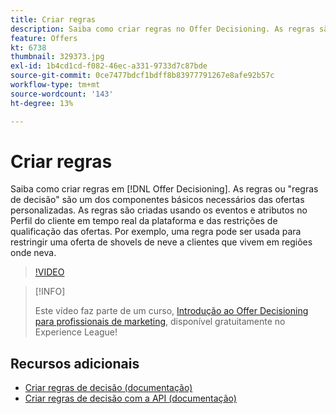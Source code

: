 ```yaml
---
title: Criar regras
description: Saiba como criar regras no Offer Decisioning. As regras são um dos componentes básicos necessários das ofertas personalizadas.
feature: Offers
kt: 6738
thumbnail: 329373.jpg
exl-id: 1b4cd1cd-f082-46ec-a331-9733d7c87bde
source-git-commit: 0ce7477bdcf1bdff8b83977791267e8afe92b57c
workflow-type: tm+mt
source-wordcount: '143'
ht-degree: 13%

---
```


# Criar regras

Saiba como criar regras em [!DNL Offer Decisioning]. As regras ou &quot;regras de decisão&quot; são um dos componentes básicos necessários das ofertas personalizadas. As regras são criadas usando os eventos e atributos no Perfil do cliente em tempo real da plataforma e das restrições de qualificação das ofertas. Por exemplo, uma regra pode ser usada para restringir uma oferta de shovels de neve a clientes que vivem em regiões onde neva.

>[!VIDEO](https://video.tv.adobe.com/v/329373?quality=12&learn=on)

>[!INFO]
>
> Este vídeo faz parte de um curso, [Introdução ao Offer Decisioning para profissionais de marketing](https://experienceleague.adobe.com/?recommended=ExperiencePlatform-U-1-2020.1.offerdecisioning?lang=pt-BR), disponível gratuitamente no Experience League!


## Recursos adicionais

* [Criar regras de decisão (documentação)](https://experienceleague.adobe.com/docs/journey-optimizer/using/offer-decisioniong/create-components/creating-decision-rules.html)
* [Criar regras de decisão com a API (documentação)](https://experienceleague.adobe.com/docs/journey-optimizer/using/offer-decisioniong/api-reference/offers-api/decision-rules/create.html)
